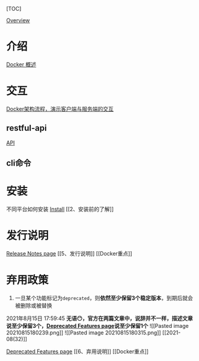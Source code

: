 [TOC]

[Overview](https://docs.docker.com/engine/)

# 介绍
[Docker 概述](https://docs.docker.com/get-started/overview/)

# 交互
[Docker架构流程，演示客户端与服务端的交互](https://docs.docker.com/get-started/overview/#docker-architecture)
## restful-api
[API](https://docs.docker.com/engine/api/)
## cli命令

# 安装
不同平台如何安装
[Install](https://docs.docker.com/engine/install/)
[[2、安装前的了解]]

# 发行说明
 [Release Notes page](https://docs.docker.com/engine/release-notes/)
 [[5、发行说明]]
[[Docker重点]]

# 弃用政策
1. 一旦某个功能标记为`deprecated`，则**依然至少保留3个稳定版本**，到期后就会被删除或被替换

2021年8月15日 17:59:45
**无语😶，官方在两篇文章中，说辞并不一样，描述文章说至少保留3个，[Deprecated Features page](https://docs.docker.com/engine/deprecated/)说至少保留1个**
![[Pasted image 20210815180239.png]]
![[Pasted image 20210815180315.png]]
[[2021-08(32)]]

[Deprecated Features page](https://docs.docker.com/engine/deprecated/)
[[6、弃用说明]]
[[Docker重点]]